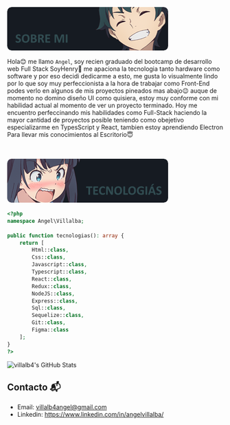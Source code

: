 <img src="./images/sobreMi.png">


Hola😊 me llamo `Angel`, soy recien graduado del bootcamp de desarrollo web Full Stack SoyHenry🥳 me apaciona la tecnologia tanto hardware como software y por eso decidi dedicarme a esto, me gusta lo visualmente lindo por lo que soy muy perfeccionista a la hora de trabajar como Front-End podes verlo en algunos de mis proyectos pineados mas abajo😉 auque de momento no domino diseño UI como quisiera, estoy muy conforme con mi habilidad actual al momento de ver un proyecto terminado. Hoy me encuentro perfeccinando mis habilidades como Full-Stack haciendo la mayor cantidad de proyectos posible teniendo como obejetivo especializarme en TypesScript y React, tambien estoy aprendiendo Electron Para llevar mis conocimientos al Escritorio😇

<br>
<br>

<img src="./images/tecnologias.png">

```php
<?php
namespace Angel\Villalba;

public function tecnologias(): array {
    return [
        Html::class,
        Css::class,
        Javascript::class,
        Typescript::class,
        React::class,
        Redux::class,
        NodeJS::class,
        Express::class,
        Sql::class,
        Sequelize::class,
        Git::class,
        Figma::class
    ];
}
?>
```

<img src="https://github-readme-stats.vercel.app/api?username=villalb4&show_icons=true&theme=onedark" alt="villalb4's GitHub Stats">

## Contacto 📬
- Email: villalb4angel@gmail.com
- Linkedin: https://www.linkedin.com/in/angelvillalba/
